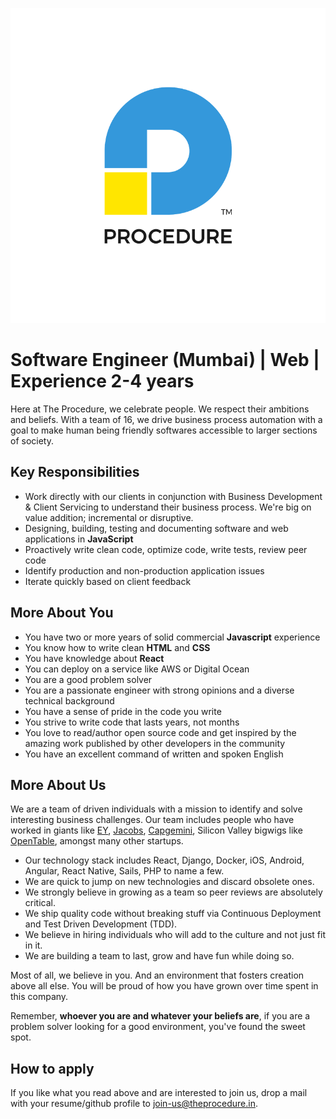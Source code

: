 ![Procedure][logo]

# Software Engineer (Mumbai) | Web | Experience 2-4 years

Here at The Procedure, we celebrate people. We respect their ambitions and beliefs. With a team of 16, we drive business process automation with a goal to make human being friendly softwares accessible to larger sections of society.

## Key Responsibilities
* Work directly with our clients in conjunction with Business Development & Client Servicing to understand their business process. We're big on value addition; incremental or disruptive.
* Designing, building, testing and documenting software and web applications in **JavaScript**
* Proactively write clean code, optimize code, write tests, review peer code
* Identify production and non-production application issues
* Iterate quickly based on client feedback

## More About You
* You have two or more years of solid commercial **Javascript** experience
* You know how to write clean **HTML** and **CSS**
* You have knowledge about **React**
* You can deploy on a service like AWS or Digital Ocean
* You are a good problem solver
* You are a passionate engineer with strong opinions and a diverse technical background
* You have a sense of pride in the code you write
* You strive to write code that lasts years, not months
* You love to read/author open source code and get inspired by the amazing work published by other developers in the community
* You have an excellent command of written and spoken English

## More About Us
We are a team of driven individuals with a mission to identify and solve interesting business challenges. Our team includes people who have worked in giants like [EY][EY-website], [Jacobs][jacobs-website], [Capgemini][capgemini-website], Silicon Valley bigwigs like [OpenTable][OT-website], amongst many other startups.

* Our technology stack includes React, Django, Docker, iOS, Android, Angular, React Native, Sails, PHP to name a few.
* We are quick to jump on new technologies and discard obsolete ones.
* We strongly believe in growing as a team so peer reviews are absolutely critical. 
* We ship quality code without breaking stuff via Continuous Deployment and Test Driven Development (TDD).
* We believe in hiring individuals who will add to the culture and not just fit in it.
* We are building a team to last, grow and have fun while doing so.

Most of all, we believe in you. And an environment that fosters creation above all else. You will be proud of how you have grown over time spent in this company.

Remember, __whoever you are and whatever your beliefs are__, if you are a problem solver looking for a good environment, you've found the sweet spot.

## How to apply
If you like what you read above and are interested to join us, drop a mail with your resume/github profile to [join-us@theprocedure.in][mail-address]. 


[mail-address]: mailto:join-us@theprocedure.in
[logo]: logo.png "Procedure"
[EY-website]: http://www.ey.com/
[OT-website]: http://www.opentable.com/
[jacobs-website]: http://www.jacobs.com/
[capgemini-website]:http://www.capgemini.com/
